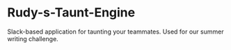 # Rudy-s-Taunt-Engine
Slack-based application for taunting your teammates. Used for our summer writing challenge.
